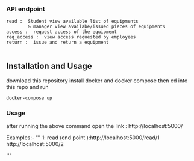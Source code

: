 


### API endpoint
```
read :  Student view available list of equipments
        & manager view availabe/issued pieces of equipments     
access :  request access of the equipment
req_access :  view access requested by employees
return :  issue and return a equipment


```

## Installation and Usage
download this repository  install docker and docker compose then  cd into this repo and run

```
docker-compose up 
```
### Usage
after running the above command  open the link : http://localhost:5000/

 Examples:-
'''
1: read (end point ):http://localhost:5000/read/1
                     http://localhost:5000/2
                     
'''
